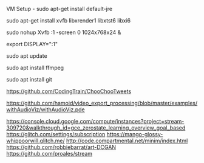 VM Setup - 
  sudo apt-get install default-jre
  
  sudo apt-get install xvfb libxrender1 libxtst6 libxi6
  
  sudo nohup Xvfb :1 -screen 0 1024x768x24 &
  
  export DISPLAY=":1"
  
  sudo apt update
  
  sudo apt install ffmpeg
  
  sudo apt install git

https://github.com/CodingTrain/ChooChooTweets

https://github.com/hamoid/video_export_processing/blob/master/examples/withAudioViz/withAudioViz.pde



https://console.cloud.google.com/compute/instances?project=stream-309720&walkthrough_id=gce_zerostate_learning_overview_goal_based
https://glitch.com/settings/subscription
https://mango-glossy-whippoorwill.glitch.me/
http://code.compartmental.net/minim/index.html
https://github.com/robbiebarrat/art-DCGAN
https://github.com/proales/stream

